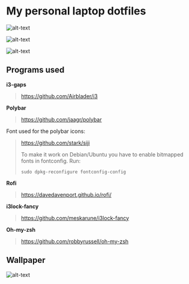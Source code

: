 # My personal laptop dotfiles

![alt-text](https://github.com/Pilonsi/otus-dotfiles/blob/master/2017-06-28-180514_1920x1080_scrot.png)

![alt-text](https://github.com/Pilonsi/otus-dotfiles/blob/master/2017-07-01-164921_1920x1080_scrot.png)

![alt-text](https://github.com/Pilonsi/otus-dotfiles/blob/master/2017-07-01-165056_1920x1080_scrot.png)

## Programs used

**i3-gaps**
> https://github.com/Airblader/i3

**Polybar**
> https://github.com/jaagr/polybar

Font used for the polybar icons:
> https://github.com/stark/siji
>
> To make it work on Debian/Ubuntu you have to enable bitmapped fonts in fontconfig. Run:
>
> ``` sudo dpkg-reconfigure fontconfig-config ```

**Rofi**
> https://davedavenport.github.io/rofi/

**i3lock-fancy**
> https://github.com/meskarune/i3lock-fancy

**Oh-my-zsh**
> https://github.com/robbyrussell/oh-my-zsh

## Wallpaper

![alt-text](http://orig11.deviantart.net/64b3/f/2015/294/5/4/watchmaker_house_by_arsenixc-d9dv2ge.jpg)
